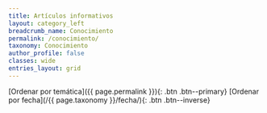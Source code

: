 ```yaml
---
title: Artículos informativos
layout: category_left
breadcrumb_name: Conocimiento
permalink: /conocimiento/
taxonomy: Conocimiento
author_profile: false
classes: wide
entries_layout: grid
---
```


[Ordenar por temática]({{ page.permalink }}){: .btn .btn--primary} [Ordenar por fecha](/{{ page.taxonomy }}/fecha/){: .btn .btn--inverse}
